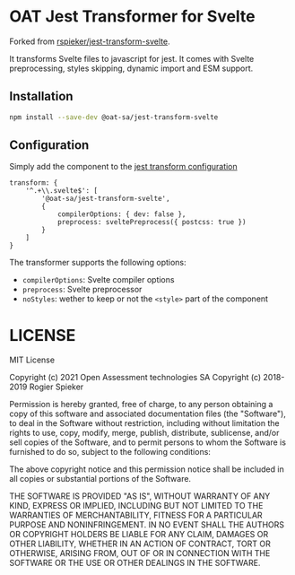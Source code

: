 # OAT Jest Transformer for Svelte

Forked from [rspieker/jest-transform-svelte](https://github.com/rspieker/jest-transform-svelte).

It transforms Svelte files to javascript for jest.
It comes with Svelte preprocessing, styles skipping, dynamic import and ESM support.

## Installation

```sh
npm install --save-dev @oat-sa/jest-transform-svelte
```

## Configuration

Simply add the component to the [jest transform configuration](https://jestjs.io/docs/en/configuration#transform-object-string-string)

```
transform: {
	'^.+\\.svelte$': [
		'@oat-sa/jest-transform-svelte',
		{
			compilerOptions: { dev: false },
			preprocess: sveltePreprocess({ postcss: true })
		}
	]
}
```

The transformer supports the following options:

 - `compilerOptions`: Svelte compiler options
 - `preprocess`: Svelte preprocessor
 - `noStyles`: wether to keep or not the `<style>` part of the component

# LICENSE

MIT License

Copyright (c) 2021 Open Assessment technologies SA
Copyright (c) 2018-2019 Rogier Spieker

Permission is hereby granted, free of charge, to any person obtaining a copy of this software and associated documentation files (the "Software"), to deal in the Software without restriction, including without limitation the rights to use, copy, modify, merge, publish, distribute, sublicense, and/or sell copies of the Software, and to permit persons to whom the Software is furnished to do so, subject to the following conditions:

The above copyright notice and this permission notice shall be included in all copies or substantial portions of the Software.

THE SOFTWARE IS PROVIDED "AS IS", WITHOUT WARRANTY OF ANY KIND, EXPRESS OR IMPLIED, INCLUDING BUT NOT LIMITED TO THE WARRANTIES OF MERCHANTABILITY, FITNESS FOR A PARTICULAR PURPOSE AND NONINFRINGEMENT. IN NO EVENT SHALL THE AUTHORS OR COPYRIGHT HOLDERS BE LIABLE FOR ANY CLAIM, DAMAGES OR OTHER LIABILITY, WHETHER IN AN ACTION OF CONTRACT, TORT OR OTHERWISE, ARISING FROM, OUT OF OR IN CONNECTION WITH THE SOFTWARE OR THE USE OR OTHER DEALINGS IN THE SOFTWARE.

